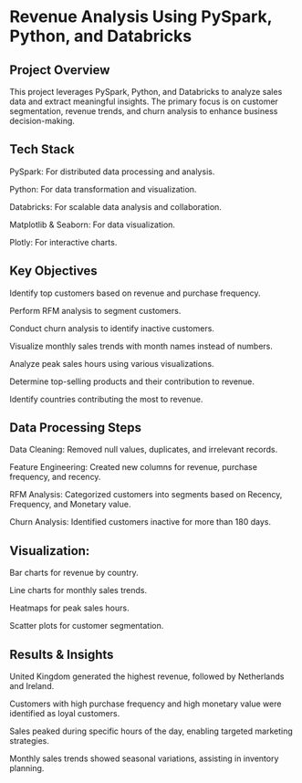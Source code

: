 # Revenue Analysis Using PySpark, Python, and Databricks

## Project Overview

This project leverages PySpark, Python, and Databricks to analyze sales data and extract meaningful insights. The primary focus is on customer segmentation, revenue trends, and churn analysis to enhance business decision-making.

## Tech Stack

PySpark: For distributed data processing and analysis.

Python: For data transformation and visualization.

Databricks: For scalable data analysis and collaboration.

Matplotlib & Seaborn: For data visualization.

Plotly: For interactive charts.

## Key Objectives

Identify top customers based on revenue and purchase frequency.

Perform RFM analysis to segment customers.

Conduct churn analysis to identify inactive customers.

Visualize monthly sales trends with month names instead of numbers.

Analyze peak sales hours using various visualizations.

Determine top-selling products and their contribution to revenue.

Identify countries contributing the most to revenue.

## Data Processing Steps

Data Cleaning: Removed null values, duplicates, and irrelevant records.

Feature Engineering: Created new columns for revenue, purchase frequency, and recency.

RFM Analysis: Categorized customers into segments based on Recency, Frequency, and Monetary value.

Churn Analysis: Identified customers inactive for more than 180 days.

## Visualization:

Bar charts for revenue by country.

Line charts for monthly sales trends.

Heatmaps for peak sales hours.

Scatter plots for customer segmentation.

## Results & Insights

United Kingdom generated the highest revenue, followed by Netherlands and Ireland.

Customers with high purchase frequency and high monetary value were identified as loyal customers.

Sales peaked during specific hours of the day, enabling targeted marketing strategies.

Monthly sales trends showed seasonal variations, assisting in inventory planning.
